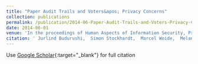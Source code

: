 ```yaml
---
title: "Paper Audit Trails and Voters&apos; Privacy Concerns"
collection: publications
permalink: /publication/2014-06-Paper-Audit-Trails-and-Voters-Privacy-Concerns
date: 2014-06-01
venue: 'In the proceedings of Human Aspects of Information Security, Privacy and Trust'
citation: ' Jurlind Budurushi,  Simon Stockhardt,  Marcel Woide,  Melanie Volkamer, &quot;Paper Audit Trails and Voters&amp;apos; Privacy Concerns.&quot; In the proceedings of Human Aspects of Information Security, Privacy and Trust, 2014.'
---
```

Use [Google Scholar](https://scholar.google.com/scholar?q=Paper+Audit+Trails+and+Voters&#x27;+Privacy+Concerns){:target="_blank"} for full citation